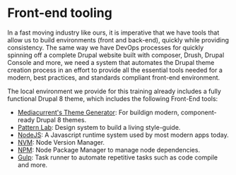 # Front-end tooling

In a fast moving industry like ours, it is imperative that we have tools that allow us to build environments \(front and back-end\), quickly while providing consistency. The same way we have DevOps processes for quickly spinning off a complete Drupal website built with composer, Drush, Drupal Console and more, we need a system that automates the Drupal theme creation process in an effort to provide all the essential tools needed for a modern, best practices, and standards compliant front-end environment.

The local environment we provide for this training already includes a fully functional Drupal 8 theme, which includes the following Front-End tools:

* [Mediacurrent's Theme Generator](https://github.com/mediacurrent/theme_generator_8): For buildign modern, component-ready Drupal 8 themes.
* [Pattern Lab](https://patternlab.io/): Design system to build a living style-guide.
* [NodeJS](https://nodejs.org/en/): A Javascript runtime system used by most modern apps today.
* [NVM](https://github.com/creationix/nvm): Node Version Manager.
* [NPM](https://www.npmjs.com/): Node Package Manager to manage node dependencies.
* [Gulp](https://gulpjs.com/): Task runner to automate repetitive tasks such as code compile and more.

